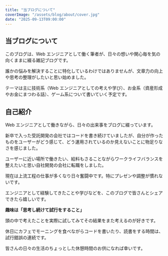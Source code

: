 ```yaml
---
title: "当ブログについて"
coverImage: "/assets/blog/about/cover.jpg"
date: "2025-09-13T09:00:00"
---
```


## 当ブログについて

このブログは、Web エンジニアとして働く筆者が、日々の想いや関心毎を気の向くままに綴る雑記ブログです。

誰かの悩みを解決することに特化しているわけではありませんが、文章力の向上や思考の整理がしたいと思い始めました。

テーマは主に技術系（Web エンジニアとしての考えや学び）、お金系（資産形成やお金にまつわる話）、ゲーム系について書いていく予定です。

## 自己紹介

Web エンジニアとして働きながら、日々の出来事をブログに綴っています。

新卒で入った受託開発の会社ではコードを書き続けていましたが、自分が作ったものをユーザーがどう感じて、どう運用されているのか見えないことに物足りなさを感じました。

ユーザーに近い場所で働きたい、給料もさることながらワークライフバランスを整えたいと思い自社開発の会社に転職をしました。

現在は上流工程の仕事が多くなり日々奮闘中です。特にプレゼンや調整が慣れないです。

エンジニアとして経験してきたことや学びなどを、このブログで皆さんとシェアできたら嬉しいです。

**趣味は「思考し続けて試行をすること」**

頭の中で考えたことを実際に試してみてその結果をまた考えるのが好きです。

休日にカフェでモーニングを食べながらコードを書いたり、読書をする時間は、試行錯誤の連続です。

皆さんの日々の生活のちょっとした休憩時間のお供になれば幸いです。
